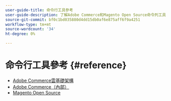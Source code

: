 ```yaml
---
user-guide-title: 命令行工具參考
user-guide-description: 了解Adobe Commerce和Magento Open Source命令列工具的所有可用命令、參數和選項。
source-git-commit: bf0c1bd035880d4dd15db0af6e875aff6f9a4251
workflow-type: tm+mt
source-wordcount: '34'
ht-degree: 0%

---
```



# 命令行工具參考 {#reference}

- [Adobe Commerce雲基礎架構](commerce.md)
- [Adobe Commerce（內部）](commerce-on-premises.md)
- [Magento Open Source](magento-open-source.md)
